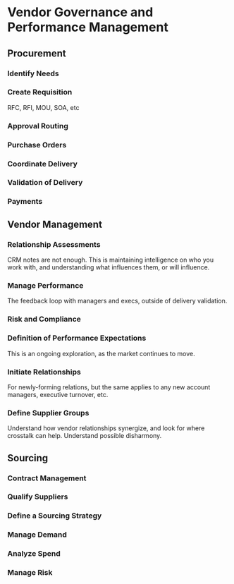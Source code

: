 # Vendor Governance and Performance Management


## Procurement

### Identify Needs
### Create Requisition
RFC, RFI, MOU, SOA, etc
### Approval Routing
### Purchase Orders
### Coordinate Delivery 
### Validation of Delivery
### Payments

## Vendor Management
### Relationship Assessments
CRM notes are not enough.  This is maintaining intelligence on who you work with, and understanding what influences them, or will influence.

### Manage Performance
The feedback loop with managers and execs, outside of delivery validation.

### Risk and Compliance
### Definition of Performance Expectations
This is an ongoing exploration, as the market continues to move.

### Initiate Relationships
For newly-forming relations, but the same applies to any new account managers, executive turnover, etc.

### Define Supplier Groups
Understand how vendor relationships synergize, and look for where crosstalk can help.  Understand possible disharmony.

## Sourcing

### Contract Management
### Qualify Suppliers
### Define a Sourcing Strategy
### Manage Demand
### Analyze Spend
### Manage Risk
